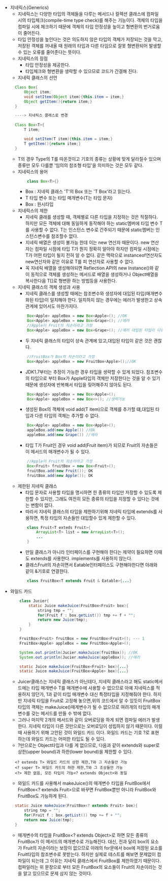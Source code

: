 - 지네릭스(Generics)
  - 지네릭스는 다양한 타입의 객체들을 다루는 메서드나 컬렉션 클래스에 컴파일 시의 타입체크(compile-time type check)를 해주는 기능이다. 객체의 타입을 컴파일 시에 체크하기 때문에 객체의 타입 안정성을 높이고 형변환의 번거로움이 줄어든다.
  - 타입 안정성을 높인다는 것은 의도하지 않은 타입의 객체가 저장되는 것을 막고, 저장된 객체를 꺼내올 때 원래의 타입과 다른 타임으로 잘못 형변환되어 발생할 수 있는 오류를 줄어준다는 뜻이다.
  - 지네릭스의 장점
    - 타입 안정성을 제공한다.
    - 타입체크와 형변환을 생략할 수 있으므로 코드가 간결해 진다.
  - 지네릭 클래스의 선언
  ```java
    Class Box{
        Object item;
        void setItem(Object item){this.item = item;}
        Object getItem(){return item;}
    }

    ----> 지네릭스 클래스로 변경
    
    Class Box<T>{
        T item;

        void setItem(T item){this.item = item;}
        T getItem(){return item;}
    }
  ```  
    - T의 경우 Type의 T를 따온것이고 기호의 종류는 상황에 맞게 달라질수 있으며 종류만 모두 다를뿐 '임의의 참조형 타입'을 의미하는 것은 모두 같다.
  - 지네릭스의 용어
    ```java
        class Box<T>{}
    ```
    - Box<T> : 지네릭 클래스 'T'의 Box 또는 'T Box'라고 읽는다.
    - T 타입 변수 또는 타입 매개변수(T는 타입 문자)
    - Box : 원시타입
  - 지네릭스의 제한
    - 지네릭 클래를 생성할 때, 객체별로 다른 타입을 지정하는 것은 적절하다. 하지만 모든 객체에 대해 동일하게 동작해야 하는 static멤버에 타입 변수 T를 사용할 수 없다. T는 인스턴스 변수로 간주되기 때문에 static멤버는 인스턴스변수를 참조할수 없다.
    - 지네릭 배열은 생성이 불가능 한데 이는 new 연산자 때문이다. new 연산자는 컴파일 시점에 타입 T가 뭔지 정확히 알아야 하지만 컴파일 시점에는 T가 어떤 타입이 될지 전혀 알 수 없다. 같은 맥락으로 instanceof연산자도 new연산자와 같은 이유로 T를 피 연산자로 사용할 수 없다.
    - 꼭 지네릭 배열을 생성해야되면 Reflection API의 new Instance()와 같이 동적으로 객체를 생성하는 메서드로 배열을 생성하거나 Object배열을 복사한다음 T[]로 형변환 하는 방법등을 사용한다.
  - 지네릭 클래스의 객체 생성과 사용
    - 지네릭 클래스를 생성할 때에는 참조변수와 생성자에 대입된 타입(매개변수화된 타입)이 일치해야 한다. 일치하지 않는 경우에는 에러가 발생한고 상속관계에 있어서도 마찬가지다.
    ```java
        Box<Apple> appleBox = new Box<Apple>(); //OK
        Box<Apple> appleBox = new Box<Grape>(); //에러
        //Apple이 Fruit의 자손이라고 가정
        Box<Apple> appleBox = new Box<Grape>(); //에러 대입된 타입이 다르다.
    ```
    - 두 지네릭 클래스의 타입이 상속 관계에 있고,대입된 타입이 같은 것은 괜찮다.
    ```java
        //FruitBox가 Box의 자손이라고 가정
        Box<Apple> appleBox = new FruitBox<Apple>();//OK
    ```
    - JDK1.7부터는 추정이 가능한 경우 타입을 생략할 수 있게 되었다. 참조변수의 타입으로 부터 Box가 Apple타입의 객체만 저장한다는 것을 알 수 있기때문에 생성자에 반복해서 타입을 짖어해주지 않아도 된다.
    ```java
        Box<Apple> appleBox = new Box<Apple>();
        Box<Apple> appleBox = new Box<>(); //생략가능
    ```
    - 생성된 Box<T>의 객체에 void add(T item)으로 객체를 추가할 떄,대입된 타입과 다른 타입의 객체는 추가할 수 없다.
    ```java
        Box<Apple> appleBox = new Box<Apple>();
        appleBox.add(new Apple()) //Ok
        appleBox.add(new Grape()) //에러
    ```
    - 타입 T가 Fruit인 경우 void add(Fruit item)가 되므로 Fruit의 자손들은 이 메서드의 매개변수가 될 수 있다. 
    ```java
        //Apple이 Fruit의 자손이라고 가정
        Box<Fruit> fruitBox = new Box<Fruit>();
        fruitBox.add(new Fruit()); OK
        fruitBox.add(new Apple()); OK
    ```
  - 제한된 지네릭 클래스
    - 타입 문자로 사용할 타입을 명시하면 한 종류의 타입만 저장할 수 있도록 제한할 수 있지만, 그래도 여전히 모든 종류의 타입을 지정할 수 있다는 것에는 변함이 없다.
    - 따라서 지네릭 클래스의 타입을 제한하기위해 지네릭 타입에 extends를 사용하면, 특정 타입의 자손들만 대입할수 있게 제한할 수 있다.
    ```java
        class Fruit<T exteds Fruit>{
            ArrayList<T> list = new ArrayList<T>();
            ...
        }
    ```
    - 만일 클래스가 아니라 인터페이스를 구현해야 한다는 제약이 필요하면 이때도 extends를 사용한다. implements를 사용하지 않는다.
    - 클래스Fruit의 자손이면서 Eatable인터페이스도 구현해야한다면 아래와 같이 &기호로 연결한다.
    ```java
        class FruitBox<T extends Fruit & Eatable>{...}
    ```
- 와일드 카드
    ```java
        class Jucier{
            static Juice makeJuice(FruitBox<Fruit> box){
                string tmp = "";
                for(Fruit f : box.getList()) tmp += f + "";
                return new Juice(tmp);
            }
        }

        FruitBox<Fruit> fruitBox = new FruitBox<Fruit>(); --- 1
        FruitBox<Apple> appleBox = new FruitBox<Apple>(); 

        System.out.println(Jucier.makeJuice(fruitBox)); //OK
        System.out.println(Jucier.makeJuice(appleBox)); //에러

        static Juice makeJuice(FruitBox<Fruit> box){...}
        static Juice makeJuice(FruitBox<Apple> box){...}
    ```
    - Juicer클래스는 지네릭 클래스가 아닌데다, 지네릭 클래스라고 해도 static메서드에는 타입 매개변수 T를 매개변수에 사용할 수 없으므로 아예 지네릭스를 적용하지 않던가, 1과 같이 타입 매개변수 대신 특정타입을 지정해줘야 한다. 하지만 지네릭 타입을 Fruit<Fruit>로 고정해 놓으면,위의 코드에서 알 수 있듯이 FruitBox<Apple>타입의 객체는 makeJuice()매게변수가 될 수 없으므로 여려개의 타입의 매개변수를 갖는 메서드를 만들 수 밖에 없다.
    - 그러나 마지막 2개의 메서드와 같이 오버로딩을 하게 되면 컴파일 에러가 발생한다. 지네릭 타입이 다른 것만으로는 오버로딩이 성립하지 않기 때문이다. 이럴때 사용하기 위해 고안된 것이 와일드 카드 이다. 와일드 카드는 기호 ?로 표현하는데 와일드 카드는 어떠한 타입도 될 수 있다.
  - ?만으로는 Object타입과 다를 게 없으므로, 다음과 같이 extends와 super로 상한(upper bound)과 하한(lower bound)을 제한할 수 있다.
  ```
    <? extends T> 와일드 카드의 상한 제한,T와 그 자손들만 가능
    <? super T> 와일드 카드의 하한 제한,T와 그 조상들만 가능
    <?> 제한 없음, 모든 타입이 가능<? extends Object>와 동일
  ```
  - 와일드 카드를 사용해서 makeJuice()의 매개변수 타입을 FruitBox<Fruit>에서 FruitBox<? extends Fruit>으로 바꾸면 FruitBox<Fruit>뿐만 아니라 FruitBox<Apple>와 FruitBox<Grape>도 가능하게 된다.
  ```java
    static Juice makeJuice(FruitBox<? extends Fruit> box){
        string tmp = "";
        for(Fruit f : box.getList()) tmp += f + "";
        return new Juice(tmp);
    }
  ```
  - 매개변수의 타입을 FruitBox<? extends Object>로 하면 모든 종류의 FruitBox가 이 메서드의 매개변수로 가능해진다. 대신, 전과 달리 box의 요소가 Fruit의 자손이라는 보장이 없으므로 아래의 for문에서 box에 저장된 요소를 Fruit타입의 참조변수로 못받는다. 하지만 실제로 테스트를 해보면 문제없이 컴파일이 되는데 그 이유는 지네릭 클래스에서 FruitBox를 제한하였기 때문이다. 컴파일러는 위 문장으로 부터 모든 FruitBox의 요소들이 Fruit의 자손이라는 것을 알고 있으므로 문제 삼지 않는 것이다.